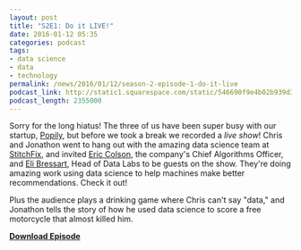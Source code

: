 ```yaml
---
layout: post
title: "S2E1: Do it LIVE!"
date: 2016-01-12 05:35
categories: podcast
tags:
- data science
- data
- technology
permalink: /news/2016/01/12/season-2-episode-1-do-it-live
podcast_link: http://static1.squarespace.com/static/546690f9e4b02b939d34b2b1/546691b4e4b01fdff0c848ac/56949c2b40667aed16426203/1452579954985/Partially_Derivative_Live_at_StitchFix.mp3
podcast_length: 2355000
---
```


Sorry for the long hiatus! The three of us have been super busy with our
startup, [Popily](http://popily.com), but before we took a break we
recorded a *live show*! Chris and Jonathon went to hang out with the
amazing data science team at [StitchFix](https://www.stitchfix.com/),
and invited [Eric Colson](https://twitter.com/ericcolson), the company's
Chief Algorithms Officer, and [Eli
Bressart](https://twitter.com/astrobiased), Head of Data Labs to be
guests on the show. They're doing amazing work using data science to
help machines make better recommendations. Check it out!

Plus the audience plays a drinking game where Chris can't say "data,"
and Jonathon tells the story of how he used data science to score a free
motorcycle that almost killed him. 

[**Download Episode**](http://static1.squarespace.com/static/546690f9e4b02b939d34b2b1/546691b4e4b01fdff0c848ac/56949c2b40667aed16426203/1452579954985/Partially_Derivative_Live_at_StitchFix.mp3)
